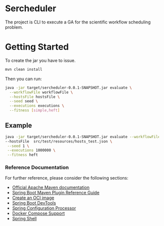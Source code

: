 # Sercheduler 

The project is CLI to execute a GA for the scientific workflow scheduling problem.


# Getting Started

To create the jar you have to issue.

```bash
mvn clean install
```

Then you can run:

```bash
java -jar target/sercheduler-0.0.1-SNAPSHOT.jar evaluate \
  --workflowFile workflowFile \
  --hostsFile hostsFile \
  --seed seed \
  --executions executions \
  --fitness [simple,heft]

```

## Example

```bash
java -jar target/sercheduler-0.0.1-SNAPSHOT.jar evaluate --workflowFile src/test/resources/montage.json \
--hostsFile  src/test/resources/hosts_test.json \
 --seed 1 \
 --executions 1000000 \
 --fitness heft
```

### Reference Documentation
For further reference, please consider the following sections:

* [Official Apache Maven documentation](https://maven.apache.org/guides/index.html)
* [Spring Boot Maven Plugin Reference Guide](https://docs.spring.io/spring-boot/docs/3.1.0/maven-plugin/reference/html/)
* [Create an OCI image](https://docs.spring.io/spring-boot/docs/3.1.0/maven-plugin/reference/html/#build-image)
* [Spring Boot DevTools](https://docs.spring.io/spring-boot/docs/3.1.0/reference/htmlsingle/#using.devtools)
* [Spring Configuration Processor](https://docs.spring.io/spring-boot/docs/3.1.0/reference/htmlsingle/#appendix.configuration-metadata.annotation-processor)
* [Docker Compose Support](https://docs.spring.io/spring-boot/docs/3.1.0/reference/htmlsingle/#features.docker-compose)
* [Spring Shell](https://spring.io/projects/spring-shell)


